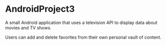# AndroidProject3

A small Android application that uses a television API to display data about movies and TV shows.

Users can add and delete favorites from their own personal vault of content.
